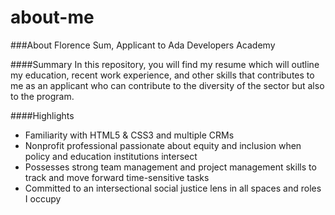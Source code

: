 # about-me


###About Florence Sum, Applicant to Ada Developers Academy

####Summary
In this repository, you will find my resume which will outline my education, recent work experience, and other skills that contributes to me as an applicant who can contribute to the diversity of the sector but also to the program.

####Highlights
- Familiarity with HTML5 & CSS3 and multiple CRMs 
- Nonprofit professional passionate about equity and inclusion when policy and education institutions intersect
- Possesses strong team management and project management skills to track and move forward time-sensitive tasks
- Committed to an intersectional social justice lens in all spaces and roles I occupy 
